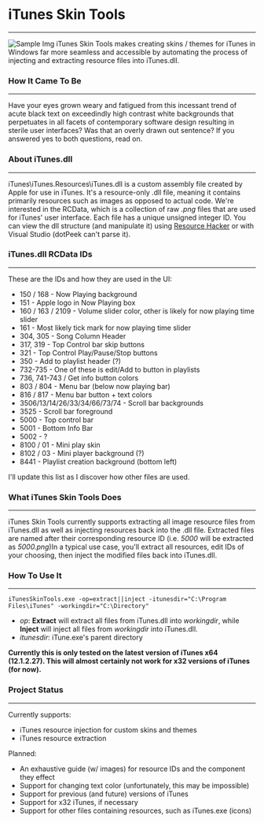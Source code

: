 # iTunes Skin Tools
--------------
![Sample Img](https://github.com/Apophenic/iTunes-SkinTools/blob/master/iTunesSkinTools/res/sample/sample.jpg)
iTunes Skin Tools makes creating skins / themes for iTunes in Windows far more seamless and accessible by automating
the process of injecting and extracting resource files into iTunes.dll.

### How It Came To Be
---------------------
Have your eyes grown weary and fatigued from this incessant trend of acute black text on exceedindly high contrast white
backgrounds that perpetuates in all facets of contemporary software design resulting in sterile user interfaces? Was
 that an overly drawn out sentence?
If you answered yes to both questions, read on.

### About iTunes.dll
----------------
iTunes\iTunes.Resources\iTunes.dll is a custom assembly file created by Apple for use in iTunes. It's a resource-only
 .dll file, meaning it contains primarily resources such as images as opposed to actual code. We're interested in the
 RCData, which is a collection of raw _.png_ files that are used for iTunes' user interface. Each file has a unique
 unsigned integer ID. You can view the dll structure (and manipulate it) using [Resource Hacker](http://www.angusj.com/resourcehacker/#download)
 or with Visual Studio (dotPeek can't parse it).

### iTunes.dll RCData IDs
-------------------------
These are the IDs and how they are used in the UI:
* 150 / 168 - Now Playing background
* 151 - Apple logo in Now Playing box
* 160 / 163 / 2109 - Volume slider color, other is likely for now playing time slider
* 161 - Most likely tick mark for now playing time slider
* 304, 305 - Song Column Header
* 317, 319 - Top Control bar skip buttons
* 321 - Top Control Play/Pause/Stop buttons
* 350 - Add to playlist header (?)
* 732-735 - One of these is edit/Add to button in playlists
* 736, 741-743 / Get info button colors
* 803 / 804 - Menu bar (below now playing bar)
* 816 / 817 - Menu bar button + text colors
* 3506/13/14/26/33/34/66/73/74 - Scroll bar backgrounds
* 3525 - Scroll bar foreground
* 5000 - Top control bar
* 5001 - Bottom Info Bar
* 5002 - ?
* 8100 / 01 - Mini play skin
* 8102 / 03 - Mini player background (?)
* 8441 - Playlist creation background (bottom left)

I'll update this list as I discover how other files are used.

### What iTunes Skin Tools Does
---------------------------
iTunes Skin Tools currently supports extracting all image resource files from iTunes.dll as well as injecting resources
back into the .dll file. Extracted files are named after their corresponding resource ID (i.e. _5000_ will be
extracted as _5000.png_)In a typical use case, you'll extract all resources, edit IDs of your choosing, then inject
the modified files back into iTunes.dll.

### How To Use It
-----------------
```iTunesSkinTools.exe -op=extract||inject -itunesdir="C:\Program Files\iTunes" -workingdir="C:\Directory"```
* _op_: __Extract__ will extract all files from iTunes.dll into _workingdir_, while __Inject__ will inject all
files from _workingdir_ into iTunes.dll.
* _itunesdir_: iTune.exe's parent directory

__Currently this is only tested on the latest version of iTunes x64 (12.1.2.27). This will almost certainly not work
for x32 versions of iTunes (for now).__

### Project Status
------------------
Currently supports:
* iTunes resource injection for custom skins and themes
* iTunes resource extraction

Planned:
* An exhaustive guide (w/ images) for resource IDs and the component they effect
* Support for changing text color (unfortunately, this may be impossible)
* Support for previous (and future) versions of iTunes
* Support for x32 iTunes, if necessary
* Support for other files containing resources, such as iTunes.exe (icons)